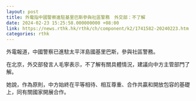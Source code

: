 ```yaml
---
layout: post
title: 外電指中國警察進駐基里巴斯參與社區警務　外交部：不了解
date: 2024-02-23 15:25:58.000000000 +08:00
link: https://news.rthk.hk/rthk/ch/component/k2/1741582-20240223.htm
categories: rthk
---
```


外電報道，中國警察已進駐太平洋島國基里巴斯，參與社區警務。

在北京，外交部發言人毛寧表示，不了解有關具體情況，建議向中方主管部門了解。

她說，作為原則，中方始終在平等相待、相互尊重、合作共贏和開放包容的基礎上，同有關國家開展合作。
